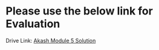 # Please use the below link for Evaluation

Drive Link: [Akash Module 5 Solution](https://drive.google.com/file/d/1jsZdZ7wuNKn01ASSWyADEaRU1Sw4rVII/view?usp=drive_link)
